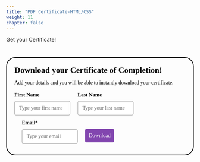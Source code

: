 ```yaml
---
title: "PDF Certificate-HTML/CSS"
weight: 11
chapter: false
---
```


Get your Certificate!


<style>@import url(https://fonts.bunny.net/css?family=raleway:400,700);</style>
<style>
#_form_16_{font-size:14px;line-height:1.6;font-family:arial, helvetica, sans-serif;margin:0}#_form_16_ *{outline:0}._form_hide{display:none;visibility:hidden}._form_show{display:block;visibility:visible}#_form_16_._form-top{top:0}#_form_16_._form-bottom{bottom:0}#_form_16_._form-left{left:0}#_form_16_._form-right{right:0}#_form_16_ input[type="text"],#_form_16_ input[type="tel"],#_form_16_ input[type="date"],#_form_16_ textarea{padding:6px;height:auto;border:#979797 1px solid;border-radius:4px;color:#000000 !important;font-size:14px;-webkit-box-sizing:border-box;-moz-box-sizing:border-box;box-sizing:border-box}#_form_16_ textarea{resize:none}#_form_16_ ._submit{-webkit-appearance:none;cursor:pointer;font-family:arial, sans-serif;font-size:14px;text-align:center;background:#8246AF !important;border:0 !important;-moz-border-radius:4px !important;-webkit-border-radius:4px !important;border-radius:4px !important;color:#FFFFFF !important;padding:10px !important}#_form_16_ ._submit:disabled{cursor:not-allowed;opacity:0.4}#_form_16_ ._submit.processing{position:relative}#_form_16_ ._submit.processing::before{content:"";width:1em;height:1em;position:absolute;z-index:1;top:50%;left:50%;border:double 3px transparent;border-radius:50%;background-image:linear-gradient(#8246AF, #8246AF), conic-gradient(#8246AF, #FFFFFF);background-origin:border-box;background-clip:content-box, border-box;animation:1200ms ease 0s infinite normal none running _spin}#_form_16_ ._submit.processing::after{content:"";position:absolute;top:0;bottom:0;left:0;right:0;background:#8246AF !important;border:0 !important;-moz-border-radius:4px !important;-webkit-border-radius:4px !important;border-radius:4px !important;color:#FFFFFF !important;padding:10px !important}@keyframes _spin{0%{transform:translate(-50%, -50%) rotate(90deg)}100%{transform:translate(-50%, -50%) rotate(450deg)}}#_form_16_ ._close-icon{cursor:pointer;background-image:url("https://d226aj4ao1t61q.cloudfront.net/esfkyjh1u_forms-close-dark.png");background-repeat:no-repeat;background-size:14.2px 14.2px;position:absolute;display:block;top:11px;right:9px;overflow:hidden;width:16.2px;height:16.2px}#_form_16_ ._close-icon:before{position:relative}#_form_16_ ._form-body{margin-bottom:30px}#_form_16_ ._form-image-left{width:150px;float:left}#_form_16_ ._form-content-right{margin-left:164px}#_form_16_ ._form-branding{color:#fff;font-size:10px;clear:both;text-align:left;margin-top:30px;font-weight:100}#_form_16_ ._form-branding ._logo{display:block;width:130px;height:14px;margin-top:6px;background-image:url("https://d226aj4ao1t61q.cloudfront.net/hh9ujqgv5_aclogo_li.png");background-size:130px auto;background-repeat:no-repeat}#_form_16_ .form-sr-only{position:absolute;width:1px;height:1px;padding:0;margin:-1px;overflow:hidden;clip:rect(0, 0, 0, 0);border:0}#_form_16_ ._form-label,#_form_16_ ._form_element ._form-label{font-weight:bold;margin-bottom:5px;display:block}#_form_16_._dark ._form-branding{color:#333}#_form_16_._dark ._form-branding ._logo{background-image:url("https://d226aj4ao1t61q.cloudfront.net/jftq2c8s_aclogo_dk.png")}#_form_16_ ._form_element{position:relative;margin-bottom:10px;font-size:0;max-width:100%}#_form_16_ ._form_element *{font-size:14px}#_form_16_ ._form_element._clear{clear:both;width:100%;float:none}#_form_16_ ._form_element._clear:after{clear:left}#_form_16_ ._form_element input[type="text"],#_form_16_ ._form_element input[type="date"],#_form_16_ ._form_element select,#_form_16_ ._form_element textarea:not(.g-recaptcha-response){display:block;width:100%;-webkit-box-sizing:border-box;-moz-box-sizing:border-box;box-sizing:border-box;font-family:inherit}#_form_16_ ._field-wrapper{position:relative}#_form_16_ ._inline-style{float:left}#_form_16_ ._inline-style input[type="text"]{width:150px}#_form_16_ ._inline-style:not(._clear)+._inline-style:not(._clear){margin-left:20px}#_form_16_ ._form_element img._form-image{max-width:100%}#_form_16_ ._form_element ._form-fieldset{border:0;padding:0.01em 0 0 0;margin:0;min-width:0}#_form_16_ ._clear-element{clear:left}#_form_16_ ._full_width{width:100%}#_form_16_ ._form_full_field{display:block;width:100%;margin-bottom:10px}#_form_16_ input[type="text"]._has_error,#_form_16_ textarea._has_error{border:#F37C7B 1px solid}#_form_16_ input[type="checkbox"]._has_error{outline:#F37C7B 1px solid}#_form_16_ ._error{display:block;position:absolute;font-size:14px;z-index:10000001}#_form_16_ ._error._above{padding-bottom:4px;bottom:39px;right:0}#_form_16_ ._error._below{padding-top:8px;top:100%;right:0}#_form_16_ ._error._above ._error-arrow{bottom:-4px;right:15px;border-left:8px solid transparent;border-right:8px solid transparent;border-top:8px solid #FFDDDD}#_form_16_ ._error._below ._error-arrow{top:0;right:15px;border-left:8px solid transparent;border-right:8px solid transparent;border-bottom:8px solid #FFDDDD}#_form_16_ ._error-inner{padding:12px 12px 12px 36px;background-color:#FFDDDD;background-image:url("data:image/svg+xml,%3Csvg width='16' height='16' viewBox='0 0 16 16' fill='none' xmlns='http://www.w3.org/2000/svg'%3E%3Cpath fill-rule='evenodd' clip-rule='evenodd' d='M16 8C16 12.4183 12.4183 16 8 16C3.58172 16 0 12.4183 0 8C0 3.58172 3.58172 0 8 0C12.4183 0 16 3.58172 16 8ZM9 3V9H7V3H9ZM9 13V11H7V13H9Z' fill='%23CA0000'/%3E%3C/svg%3E");background-repeat:no-repeat;background-position:12px center;font-size:14px;font-family:arial, sans-serif;font-weight:600;line-height:16px;color:#000;text-align:center;text-decoration:none;-webkit-border-radius:4px;-moz-border-radius:4px;border-radius:4px;box-shadow:0px 1px 4px rgba(31, 33, 41, 0.298295)}#_form_16_ ._error-inner._form_error{margin-bottom:5px;text-align:left}#_form_16_ ._button-wrapper ._error-inner._form_error{position:static}#_form_16_ ._error-inner._no_arrow{margin-bottom:10px}#_form_16_ ._error-arrow{position:absolute;width:0;height:0}#_form_16_ ._error-html{margin-bottom:10px}.pika-single{z-index:10000001 !important}#_form_16_ input[type="text"].datetime_date{width:69%;display:inline}#_form_16_ select.datetime_time{width:29%;display:inline;height:32px}#_form_16_ input[type="date"].datetime_date{width:69%;display:inline-flex}#_form_16_ input[type="time"].datetime_time{width:29%;display:inline-flex}@media (min-width:320px) and (max-width:667px){::-webkit-scrollbar{display:none}#_form_16_{margin:0;width:100%;min-width:100%;max-width:100%;box-sizing:border-box}#_form_16_ *{-webkit-box-sizing:border-box;-moz-box-sizing:border-box;box-sizing:border-box;font-size:1em}#_form_16_ ._form-content{margin:0;width:100%}#_form_16_ ._form-inner{display:block;min-width:100%}#_form_16_ ._form-title,#_form_16_ ._inline-style{margin-top:0;margin-right:0;margin-left:0}#_form_16_ ._form-title{font-size:1.2em}#_form_16_ ._form_element{margin:0 0 20px;padding:0;width:100%}#_form_16_ ._form-element,#_form_16_ ._inline-style,#_form_16_ input[type="text"],#_form_16_ label,#_form_16_ p,#_form_16_ textarea:not(.g-recaptcha-response){float:none;display:block;width:100%}#_form_16_ ._row._checkbox-radio label{display:inline}#_form_16_ ._row,#_form_16_ p,#_form_16_ label{margin-bottom:0.7em;width:100%}#_form_16_ ._row input[type="checkbox"],#_form_16_ ._row input[type="radio"]{margin:0 !important;vertical-align:middle !important}#_form_16_ ._row input[type="checkbox"]+span label{display:inline}#_form_16_ ._row span label{margin:0 !important;width:initial !important;vertical-align:middle !important}#_form_16_ ._form-image{max-width:100%;height:auto !important}#_form_16_ input[type="text"]{padding-left:10px;padding-right:10px;font-size:16px;line-height:1.3em;-webkit-appearance:none}#_form_16_ input[type="radio"],#_form_16_ input[type="checkbox"]{display:inline-block;width:1.3em;height:1.3em;font-size:1em;margin:0 0.3em 0 0;vertical-align:baseline}#_form_16_ button[type="submit"]{padding:20px;font-size:1.5em}#_form_16_ ._inline-style{margin:20px 0 0 !important}}#_form_16_{position:relative;text-align:left;margin:25px auto 0;padding-top:20px;padding-right:20px;padding-bottom:20px;padding-left:20px;-webkit-box-sizing:border-box;-moz-box-sizing:border-box;box-sizing:border-box;background:rgba(255, 255, 255, 0) !important;border-top:2px solid #050505 !important;border-right:2px solid #050505 !important;border-bottom:2px solid #050505 !important;border-left:2px solid #050505 !important;-moz-border-radius:24px !important;-webkit-border-radius:24px !important;border-radius:24px !important;color:#000000}#_form_16_._inline-form,#_form_16_._inline-form ._form-content{font-family:Raleway;font-size:14px;font-weight:400}#_form_16_._inline-form ._row span,#_form_16_._inline-form ._row label{font-family:Raleway;font-size:14px;font-weight:400;line-height:1.6em;color:black !important}#_form_16__inlineform input[type="text"],#_form_16__inlineform input[type="date"],#_form_16__inlineform input[type="tel"],#_form_16__inlineform select,#_form_16__inlineform textarea:not(.g-recaptcha-response){font-family:Raleway;font-size:14px;font-weight:400;font-color:#000000;line-height:1.6em}#_form_16_._inline-form ._html-code *,#_form_16_._inline-form ._form-thank-you{font-family:Raleway;font-size:14px;font-weight:400;color:black !important}#_form_16_._inline-form ._form-label,#_form_16_._inline-form ._form-checkbox-option-label,#_form_16_._inline-form ._form-checkbox-option-description{font-family:Raleway;font-size:14px;font-weight:700;line-height:1.6em;color:black !important}#_form_16_._inline-form ._submit{font-family:Raleway;font-size:14px;font-weight:400}#_form_16_._inline-form ._form-title{font-family:Raleway;font-size:22px;line-height:normal;font-weight:700;color:black;margin-bottom:0}#_form_16_._inline-form ._form-branding{font-family:"IBM Plex Sans", Helvetica, sans-serif;font-size:13px;font-weight:100;font-style:normal;text-decoration:none}#_form_16_:before,#_form_16_:after{content:" ";display:table}#_form_16_:after{clear:both}#_form_16_._inline-style{width:auto;display:inline-block}#_form_16_._inline-style input[type="text"],#_form_16_._inline-style input[type="date"]{padding:10px 12px}#_form_16_._inline-style button._inline-style{position:relative;top:27px}#_form_16_._inline-style p{margin:0}#_form_16_._inline-style ._button-wrapper{position:relative;margin:27px 12.5px 0 20px}#_form_16_ ._form-thank-you{position:relative;left:0;right:0;text-align:center;font-size:18px}@media (min-width:320px) and (max-width:667px){#_form_16_._inline-form._inline-style ._inline-style._button-wrapper{margin-top:20px !important;margin-left:0 !important}}#_form_16_ .iti.iti--allow-dropdown.iti--separate-dial-code{width:100%}#_form_16_ .iti input{width:100%;height:32px;border:#979797 1px solid;border-radius:4px}#_form_16_ .iti--separate-dial-code .iti__selected-flag{background-color:#FFFFFF;border-radius:4px}#_form_16_ .iti--separate-dial-code .iti__selected-flag:hover{background-color:rgba(0, 0, 0, 0.05)}#_form_16_ .iti__country-list{border-radius:4px;margin-top:4px;min-width:460px}#_form_16_ .iti__country-list--dropup{margin-bottom:4px}#_form_16_ .phone-error-hidden{display:none}#_form_16_ .phone-error{color:#E40E49}#_form_16_ .phone-input-error{border:1px solid #E40E49 !important}#_form_16_._inline-form ._form-content ._form-list-subscriptions-field fieldset{margin:0;margin-bottom:1.1428571429em;border:none;padding:0}#_form_16_._inline-form ._form-content ._form-list-subscriptions-field fieldset:last-child{margin-bottom:0}#_form_16_._inline-form ._form-content ._form-list-subscriptions-field legend{margin-bottom:1.1428571429em}#_form_16_._inline-form ._form-content ._form-list-subscriptions-field label{display:flex;align-items:flex-start;justify-content:flex-start;margin-bottom:0.8571428571em}#_form_16_._inline-form ._form-content ._form-list-subscriptions-field label:last-child{margin-bottom:0}#_form_16_._inline-form ._form-content ._form-list-subscriptions-field input{margin:0;margin-right:8px}#_form_16_._inline-form ._form-content ._form-list-subscriptions-field ._form-checkbox-option-label{line-height:1;display:block;font-weight:700}#_form_16_._inline-form ._form-content ._form-list-subscriptions-field ._form-checkbox-option-description{margin:0;margin-top:0.3333333333em;font-size:0.8571428571em}</style>


<div style="text-align: center;">
  <form method="POST" action="https://shecodes.activehosted.com/proc.php" id="_form_16_" class="_form _form_16 _inline-form _inline-style _dark" novalidate data-styles-version="5">
    <input type="hidden" name="u" value="16" />
    <input type="hidden" name="f" value="16" />
    <input type="hidden" name="s" />
    <input type="hidden" name="c" value="0" />
    <input type="hidden" name="m" value="0" />
    <input type="hidden" name="act" value="sub" />
    <input type="hidden" name="v" value="2" />
    <input type="hidden" name="or" value="8477a0cecf939eafb8e8f74791ed2d43" />
    <div class="_form-content">
      <div class="_form_element _x99529096 _inline-style _clear" >
        <div class="_form-title">
          Download your Certificate of Completion!
        </div>
      </div>
      <div class="_form_element _x34324125 _inline-style _clear" >
        <div class="_html-code">
          <p>
            Add your details and you will be able to instantly download your certificate.
          </p>
        </div>
      </div>
      <div class="_form_element _x38717875 _inline-style " >
        <label for="firstname" class="_form-label">
          First Name
        </label>
        <div class="_field-wrapper">
          <input type="text" id="firstname" name="firstname" placeholder="Type your first name" />
        </div>
      </div>
      <div class="_form_element _x35868038 _inline-style " >
        <label for="lastname" class="_form-label">
          Last Name
        </label>
        <div class="_field-wrapper">
          <input type="text" id="lastname" name="lastname" placeholder="Type your last name" />
        </div>
      </div>
      <div class="_form_element _x44330160 _inline-style " >
        <label for="email" class="_form-label">
          Email*
        </label>
        <div class="_field-wrapper">
          <input type="text" id="email" name="email" placeholder="Type your email" required/>
        </div>
      </div>
      <div class="_button-wrapper _inline-style">
        <input id="_form_16_submit" class="_submit" type="button"  value="Download" >
        </input>
      </div>
      <div class="_clear-element">
      </div>
    </div>
    <div class="_form-thank-you" style="display:none;">
    </div>
  </form>
</div>

<script src="https://cdnjs.cloudflare.com/ajax/libs/jspdf/1.5.3/jspdf.debug.js" integrity="sha384-NaWTHo/8YCBYJ59830LTz/P4aQZK1sS0SneOgAvhsIl3zBu8r9RevNg5lHCHAuQ/" crossorigin="anonymous"></script>

<script>
document.getElementById("_form_16_submit").addEventListener('click', function(){

const firstName=document.getElementById('firstname').value;
const lastName=document.getElementById('lastname').value;
const doc = new jsPDF({
  orientation: "landscape",
  unit: "mm",
  format: "a4"
});
const image=new Image();
image.src = "./HTMLCSS Certificate (1).png";

doc.addImage(image, "png", 0,0,297,210);
doc.setFontSize(22);
doc.text(`${firstName} ${lastName}`, 150, 80, 'center');
doc.save("She Codes Australia Certificate");
});
</script>


<script>
window.cfields = [];
window._show_thank_you = function(id, message, trackcmp_url, email) {
    var form = document.getElementById('_form_' + id + '_'), thank_you = form.querySelector('._form-thank-you');
    form.querySelector('._form-content').style.display = 'none';
    thank_you.innerHTML = message;
    thank_you.style.display = 'block';
    const vgoAlias = typeof visitorGlobalObjectAlias === 'undefined' ? 'vgo' : visitorGlobalObjectAlias;
    var visitorObject = window[vgoAlias];
    if (email && typeof visitorObject !== 'undefined') {
        visitorObject('setEmail', email);
        visitorObject('update');
    } else if (typeof(trackcmp_url) != 'undefined' && trackcmp_url) {
        // Site tracking URL to use after inline form submission.
        _load_script(trackcmp_url);
    }
    if (typeof window._form_callback !== 'undefined') window._form_callback(id);
};
window._show_unsubscribe = function(id, message, trackcmp_url, email) {
    var form = document.getElementById('_form_' + id + '_'), unsub = form.querySelector('._form-thank-you');
    var branding = form.querySelector('._form-branding');
    if (branding) {
        branding.style.display = 'none';
    }
    form.querySelector('._form-content').style.display = 'none';
    unsub.style.display = 'block';
    form.insertAdjacentHTML('afterend', message)
    const vgoAlias = typeof visitorGlobalObjectAlias === 'undefined' ? 'vgo' : visitorGlobalObjectAlias;
    var visitorObject = window[vgoAlias];
    if (email && typeof visitorObject !== 'undefined') {
        visitorObject('setEmail', email);
        visitorObject('update');
    } else if (typeof(trackcmp_url) != 'undefined' && trackcmp_url) {
        // Site tracking URL to use after inline form submission.
        _load_script(trackcmp_url);
    }
    if (typeof window._form_callback !== 'undefined') window._form_callback(id);
};
window._show_error = function(id, message, html) {
    var form = document.getElementById('_form_' + id + '_'),
        err = document.createElement('div'),
        button = form.querySelector('button'),
        old_error = form.querySelector('._form_error');
    if (old_error) old_error.parentNode.removeChild(old_error);
    err.innerHTML = message;
    err.className = '_error-inner _form_error _no_arrow';
    var wrapper = document.createElement('div');
    wrapper.className = '_form-inner';
    wrapper.appendChild(err);
    button.parentNode.insertBefore(wrapper, button);
    var submitButton = form.querySelector('[id^="_form"][id$="_submit"]');
    submitButton.disabled = false;
    submitButton.classList.remove('processing');
    if (html) {
        var div = document.createElement('div');
        div.className = '_error-html';
        div.innerHTML = html;
        err.appendChild(div);
    }
};
window._load_script = function(url, callback, isSubmit) {
    var head = document.querySelector('head'), script = document.createElement('script'), r = false;
    var submitButton = document.querySelector('#_form_16_submit');
    script.charset = 'utf-8';
    script.src = url;
    if (callback) {
        script.onload = script.onreadystatechange = function() {
            if (!r && (!this.readyState || this.readyState == 'complete')) {
                r = true;
                callback();
            }
        };
    }
    script.onerror = function() {
        if (isSubmit) {
            if (script.src.length > 10000) {
                _show_error("16", "Sorry, your submission failed. Please shorten your responses and try again.");
            } else {
                _show_error("16", "Sorry, your submission failed. Please try again.");
            }
            submitButton.disabled = false;
            submitButton.classList.remove('processing');
        }
    }

    head.appendChild(script);
};
(function() {
    if (window.location.search.search("excludeform") !== -1) return false;
    var getCookie = function(name) {
        var match = document.cookie.match(new RegExp('(^|; )' + name + '=([^;]+)'));
        return match ? match[2] : null;
    }
    var setCookie = function(name, value) {
        var now = new Date();
        var time = now.getTime();
        var expireTime = time + 1000 * 60 * 60 * 24 * 365;
        now.setTime(expireTime);
        document.cookie = name + '=' + value + '; expires=' + now + ';path=/; Secure; SameSite=Lax;';
    }
            var addEvent = function(element, event, func) {
        if (element.addEventListener) {
            element.addEventListener(event, func);
        } else {
            var oldFunc = element['on' + event];
            element['on' + event] = function() {
                oldFunc.apply(this, arguments);
                func.apply(this, arguments);
            };
        }
    }
    var _removed = false;
        var form_to_submit = document.getElementById('_form_16_');
    var allInputs = form_to_submit.querySelectorAll('input, select, textarea'), tooltips = [], submitted = false;

    var getUrlParam = function(name) {
        if (name.toLowerCase() !== 'email') {
            var params = new URLSearchParams(window.location.search);
            return params.get(name) || false;
        }
        // email is a special case because a plus is valid in the email address
        var qString = window.location.search;
        if (!qString) {
            return false;
        }
        var parameters = qString.substr(1).split('&');
        for (var i = 0; i < parameters.length; i++) {
            var parameter = parameters[i].split('=');
            if (parameter[0].toLowerCase() === 'email') {
                return parameter[1] === undefined ? true : decodeURIComponent(parameter[1]);
            }
        }
        return false;
    };

    var acctDateFormat = "%d/%m/%Y";
    var getNormalizedDate = function(date, acctFormat) {
        var decodedDate = decodeURIComponent(date);
        if (acctFormat && acctFormat.match(/(%d|%e).*%m/gi) !== null) {
            return decodedDate.replace(/(\d{2}).*(\d{2}).*(\d{4})/g, '$3-$2-$1');
        } else if (Date.parse(decodedDate)) {
            var dateObj = new Date(decodedDate);
            var year = dateObj.getFullYear();
            var month = dateObj.getMonth() + 1;
            var day = dateObj.getDate();
            return `${year}-${month < 10 ? `0${month}` : month}-${day < 10 ? `0${day}` : day}`;
        }
        return false;
    };

    var getNormalizedTime = function(time) {
        var hour, minutes;
        var decodedTime = decodeURIComponent(time);
        var timeParts = Array.from(decodedTime.matchAll(/(\d{1,2}):(\d{1,2})\W*([AaPp][Mm])?/gm))[0];
        if (timeParts[3]) { // 12 hour format
            var isPM = timeParts[3].toLowerCase() === 'pm';
            if (isPM) {
                hour = parseInt(timeParts[1]) === 12 ? '12' : `${parseInt(timeParts[1]) + 12}`;
            } else {
                hour = parseInt(timeParts[1]) === 12 ? '0' : timeParts[1];
            }
        } else { // 24 hour format
            hour = timeParts[1];
        }
        var normalizedHour = parseInt(hour) < 10 ? `0${parseInt(hour)}` : hour;
        var minutes = timeParts[2];
        return `${normalizedHour}:${minutes}`;
    };

    for (var i = 0; i < allInputs.length; i++) {
        var regexStr = "field\\[(\\d+)\\]";
        var results = new RegExp(regexStr).exec(allInputs[i].name);
        if (results != undefined) {
            allInputs[i].dataset.name = allInputs[i].name.match(/\[time\]$/)
                ? `${window.cfields[results[1]]}_time`
                : window.cfields[results[1]];
        } else {
            allInputs[i].dataset.name = allInputs[i].name;
        }
        var fieldVal = getUrlParam(allInputs[i].dataset.name);

        if (fieldVal) {
            if (allInputs[i].dataset.autofill === "false") {
                continue;
            }
            if (allInputs[i].type == "radio" || allInputs[i].type == "checkbox") {
                if (allInputs[i].value == fieldVal) {
                    allInputs[i].checked = true;
                }
            } else if (allInputs[i].type == "date") {
                allInputs[i].value = getNormalizedDate(fieldVal, acctDateFormat);
            } else if (allInputs[i].type == "time") {
                allInputs[i].value = getNormalizedTime(fieldVal);
            } else {
                allInputs[i].value = fieldVal;
            }
        }
    }

    var remove_tooltips = function() {
        for (var i = 0; i < tooltips.length; i++) {
            tooltips[i].tip.parentNode.removeChild(tooltips[i].tip);
        }
        tooltips = [];
    };
    var remove_tooltip = function(elem) {
        for (var i = 0; i < tooltips.length; i++) {
            if (tooltips[i].elem === elem) {
                tooltips[i].tip.parentNode.removeChild(tooltips[i].tip);
                tooltips.splice(i, 1);
                return;
            }
        }
    };
    var create_tooltip = function(elem, text) {
        var tooltip = document.createElement('div'),
            arrow = document.createElement('div'),
            inner = document.createElement('div'), new_tooltip = {};
        if (elem.type != 'radio' && elem.type != 'checkbox') {
            tooltip.className = '_error';
            arrow.className = '_error-arrow';
            inner.className = '_error-inner';
            inner.innerHTML = text;
            tooltip.appendChild(arrow);
            tooltip.appendChild(inner);
            elem.parentNode.appendChild(tooltip);
        } else {
            tooltip.className = '_error-inner _no_arrow';
            tooltip.innerHTML = text;
            elem.parentNode.insertBefore(tooltip, elem);
            new_tooltip.no_arrow = true;
        }
        new_tooltip.tip = tooltip;
        new_tooltip.elem = elem;
        tooltips.push(new_tooltip);
        return new_tooltip;
    };
    var resize_tooltip = function(tooltip) {
        var rect = tooltip.elem.getBoundingClientRect();
        var doc = document.documentElement,
            scrollPosition = rect.top - ((window.pageYOffset || doc.scrollTop)  - (doc.clientTop || 0));
        if (scrollPosition < 40) {
            tooltip.tip.className = tooltip.tip.className.replace(/ ?(_above|_below) ?/g, '') + ' _below';
        } else {
            tooltip.tip.className = tooltip.tip.className.replace(/ ?(_above|_below) ?/g, '') + ' _above';
        }
    };
    var resize_tooltips = function() {
        if (_removed) return;
        for (var i = 0; i < tooltips.length; i++) {
            if (!tooltips[i].no_arrow) resize_tooltip(tooltips[i]);
        }
    };
    var validate_field = function(elem, remove) {
        var tooltip = null, value = elem.value, no_error = true;
        remove ? remove_tooltip(elem) : false;
        if (elem.type != 'checkbox') elem.className = elem.className.replace(/ ?_has_error ?/g, '');
        if (elem.getAttribute('required') !== null) {
            if (elem.type == 'radio' || (elem.type == 'checkbox' && /any/.test(elem.className))) {
                var elems = form_to_submit.elements[elem.name];
                if (!(elems instanceof NodeList || elems instanceof HTMLCollection) || elems.length <= 1) {
                    no_error = elem.checked;
                }
                else {
                    no_error = false;
                    for (var i = 0; i < elems.length; i++) {
                        if (elems[i].checked) no_error = true;
                    }
                }
                if (!no_error) {
                    tooltip = create_tooltip(elem, "Please select an option.");
                }
            } else if (elem.type =='checkbox') {
                var elems = form_to_submit.elements[elem.name], found = false, err = [];
                no_error = true;
                for (var i = 0; i < elems.length; i++) {
                    if (elems[i].getAttribute('required') === null) continue;
                    if (!found && elems[i] !== elem) return true;
                    found = true;
                    elems[i].className = elems[i].className.replace(/ ?_has_error ?/g, '');
                    if (!elems[i].checked) {
                        no_error = false;
                        elems[i].className = elems[i].className + ' _has_error';
                        err.push("Checking %s is required".replace("%s", elems[i].value));
                    }
                }
                if (!no_error) {
                    tooltip = create_tooltip(elem, err.join('<br/>'));
                }
            } else if (elem.tagName == 'SELECT') {
                var selected = true;
                if (elem.multiple) {
                    selected = false;
                    for (var i = 0; i < elem.options.length; i++) {
                        if (elem.options[i].selected) {
                            selected = true;
                            break;
                        }
                    }
                } else {
                    for (var i = 0; i < elem.options.length; i++) {
                        if (elem.options[i].selected
                            && (!elem.options[i].value
                            || (elem.options[i].value.match(/\n/g)))
                        ) {
                            selected = false;
                        }
                    }
                }
                if (!selected) {
                    elem.className = elem.className + ' _has_error';
                    no_error = false;
                    tooltip = create_tooltip(elem, "Please select an option.");
                }
            } else if (value === undefined || value === null || value === '') {
                elem.className = elem.className + ' _has_error';
                no_error = false;
                tooltip = create_tooltip(elem, "This field is required.");
            }
        }
        if (no_error && (elem.id == 'field[]' || elem.id == 'ca[11][v]')) {
            if (elem.className.includes('phone-input-error')) {
                elem.className = elem.className + ' _has_error';
                no_error = false;
            }
        }
        if (no_error && elem.name == 'email') {
            if (!value.match(/^[\+_a-z0-9-'&=]+(\.[\+_a-z0-9-']+)*@[a-z0-9-]+(\.[a-z0-9-]+)*(\.[a-z]{2,})$/i)) {
                elem.className = elem.className + ' _has_error';
                no_error = false;
                tooltip = create_tooltip(elem, "Enter a valid email address.");
            }
        }
        if (no_error && /date_field/.test(elem.className)) {
            if (!value.match(/^\d\d\d\d-\d\d-\d\d$/)) {
                elem.className = elem.className + ' _has_error';
                no_error = false;
                tooltip = create_tooltip(elem, "Enter a valid date.");
            }
        }
        tooltip ? resize_tooltip(tooltip) : false;
        return no_error;
    };
    var needs_validate = function(el) {
        if(el.getAttribute('required') !== null){
            return true
        }
        if(el.name === 'email' && el.value !== ""){
            return true
        }

        if((el.id == 'field[]' || el.id == 'ca[11][v]') && el.className.includes('phone-input-error')){
            return true
        }

        return false
    };
    var validate_form = function(e) {
        var err = form_to_submit.querySelector('._form_error'), no_error = true;
        if (!submitted) {
            submitted = true;
            for (var i = 0, len = allInputs.length; i < len; i++) {
                var input = allInputs[i];
                if (needs_validate(input)) {
                    if (input.type == 'tel') {
                        addEvent(input, 'blur', function() {
                            this.value = this.value.trim();
                            validate_field(this, true);
                        });
                    }
                    if (input.type == 'text' || input.type == 'number' || input.type == 'time') {
                        addEvent(input, 'blur', function() {
                            this.value = this.value.trim();
                            validate_field(this, true);
                        });
                        addEvent(input, 'input', function() {
                            validate_field(this, true);
                        });
                    } else if (input.type == 'radio' || input.type == 'checkbox') {
                        (function(el) {
                            var radios = form_to_submit.elements[el.name];
                            for (var i = 0; i < radios.length; i++) {
                                addEvent(radios[i], 'click', function() {
                                    validate_field(el, true);
                                });
                            }
                        })(input);
                    } else if (input.tagName == 'SELECT') {
                        addEvent(input, 'change', function() {
                            validate_field(this, true);
                        });
                    } else if (input.type == 'textarea'){
                        addEvent(input, 'input', function() {
                            validate_field(this, true);
                        });
                    }
                }
            }
        }
        remove_tooltips();
        for (var i = 0, len = allInputs.length; i < len; i++) {
            var elem = allInputs[i];
            if (needs_validate(elem)) {
                if (elem.tagName.toLowerCase() !== "select") {
                    elem.value = elem.value.trim();
                }
                validate_field(elem) ? true : no_error = false;
            }
        }
        if (!no_error && e) {
            e.preventDefault();
        }
        resize_tooltips();
        return no_error;
    };
    addEvent(window, 'resize', resize_tooltips);
    addEvent(window, 'scroll', resize_tooltips);

    var hidePhoneInputError = function(inputId) {
        var errorMessage =  document.getElementById("error-msg-" + inputId);
        var input = document.getElementById(inputId);
        errorMessage.classList.remove("phone-error");
        errorMessage.classList.add("phone-error-hidden");
        input.classList.remove("phone-input-error");
    };

    var initializePhoneInput = function(input, defaultCountry) {
        return window.intlTelInput(input, {
            utilsScript: "https://unpkg.com/intl-tel-input@17.0.18/build/js/utils.js",
            autoHideDialCode: false,
            separateDialCode: true,
            initialCountry: defaultCountry,
            preferredCountries: []
        });
    }

    var setPhoneInputEventListeners = function(inputId, input, iti) {
        input.addEventListener('blur', function() {
            var errorMessage = document.getElementById("error-msg-" + inputId);
            if (input.value.trim()) {
                if (iti.isValidNumber()) {
                    iti.setNumber(iti.getNumber());
                    if (errorMessage.classList.contains("phone-error")){
                        hidePhoneInputError(inputId);
                    }
                } else {
                    showPhoneInputError(inputId)
                }
            } else {
                if (errorMessage.classList.contains("phone-error")){
                    hidePhoneInputError(inputId);
                }
            }
        });

        input.addEventListener("countrychange", function() {
            iti.setNumber('');
        });

        input.addEventListener("keydown", function(e) {
            var charCode = (e.which) ? e.which : e.keyCode;
            if (charCode > 31 && (charCode < 48 || charCode > 57) && charCode !== 8) {
                e.preventDefault();
            }
        });
    };

    var showPhoneInputError = function(inputId) {
        var errorMessage =  document.getElementById("error-msg-" + inputId);
        var input = document.getElementById(inputId);
        errorMessage.classList.add("phone-error");
        errorMessage.classList.remove("phone-error-hidden");
        input.classList.add("phone-input-error");
    };


    var _form_serialize = function(form){if(!form||form.nodeName!=="FORM"){return }var i,j,q=[];for(i=0;i<form.elements.length;i++){if(form.elements[i].name===""){continue}switch(form.elements[i].nodeName){case"INPUT":switch(form.elements[i].type){case"tel":q.push(form.elements[i].name+"="+encodeURIComponent(form.elements[i].previousSibling.querySelector('div.iti__selected-dial-code').innerText)+encodeURIComponent(" ")+encodeURIComponent(form.elements[i].value));break;case"text":case"number":case"date":case"time":case"hidden":case"password":case"button":case"reset":case"submit":q.push(form.elements[i].name+"="+encodeURIComponent(form.elements[i].value));break;case"checkbox":case"radio":if(form.elements[i].checked){q.push(form.elements[i].name+"="+encodeURIComponent(form.elements[i].value))}break;case"file":break}break;case"TEXTAREA":q.push(form.elements[i].name+"="+encodeURIComponent(form.elements[i].value));break;case"SELECT":switch(form.elements[i].type){case"select-one":q.push(form.elements[i].name+"="+encodeURIComponent(form.elements[i].value));break;case"select-multiple":for(j=0;j<form.elements[i].options.length;j++){if(form.elements[i].options[j].selected){q.push(form.elements[i].name+"="+encodeURIComponent(form.elements[i].options[j].value))}}break}break;case"BUTTON":switch(form.elements[i].type){case"reset":case"submit":case"button":q.push(form.elements[i].name+"="+encodeURIComponent(form.elements[i].value));break}break}}return q.join("&")};

    const formSupportsPost = false;
          var form_submit = function(e) {
        e.preventDefault();
        if (validate_form()) {
            // use this trick to get the submit button & disable it using plain javascript
            var submitButton = e.target.querySelector('#_form_16_submit');
            submitButton.disabled = true;
            submitButton.classList.add('processing');
                        var serialized = _form_serialize(
                document.getElementById('_form_16_')
            ).replace(/%0A/g, '\\n');
            var err = form_to_submit.querySelector('._form_error');
            err ? err.parentNode.removeChild(err) : false;
            async function submitForm() {
              var formData = new FormData();
              const searchParams = new URLSearchParams(serialized);
              searchParams.forEach((value, key) => {
                formData.append(key, value);
              });

              const response = await fetch('https://shecodes.activehosted.com/proc.php?jsonp=true', {
                headers: {
                  "Accept": "application/json"
                },
                body: formData,
                method: "POST"
              });
              return response.json();
            }
                if (formSupportsPost) {
                  submitForm().then((data) => {
                    eval(data.js);
                  });
                } else {
                  _load_script('https://shecodes.activehosted.com/proc.php?' + serialized + '&jsonp=true', null, true);
                }
        }
        return false;
    };
    addEvent(form_to_submit, 'submit', form_submit);
})();

</script>
